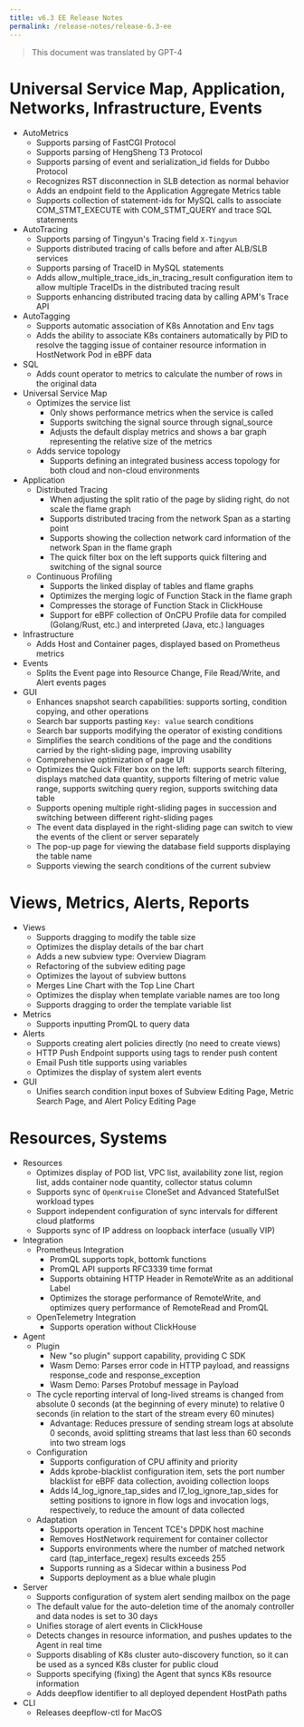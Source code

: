 ```yaml
---
title: v6.3 EE Release Notes
permalink: /release-notes/release-6.3-ee
---
```


> This document was translated by GPT-4

# Universal Service Map, Application, Networks, Infrastructure, Events

- AutoMetrics
  - Supports parsing of FastCGI Protocol
  - Supports parsing of HengSheng T3 Protocol
  - Supports parsing of event and serialization_id fields for Dubbo Protocol
  - Recognizes RST disconnection in SLB detection as normal behavior
  - Adds an endpoint field to the Application Aggregate Metrics table
  - Supports collection of statement-ids for MySQL calls to associate COM_STMT_EXECUTE with COM_STMT_QUERY and trace SQL statements
- AutoTracing
  - Supports parsing of Tingyun's Tracing field `X-Tingyun`
  - Supports distributed tracing of calls before and after ALB/SLB services
  - Supports parsing of TraceID in MySQL statements
  - Adds allow_multiple_trace_ids_in_tracing_result configuration item to allow multiple TraceIDs in the distributed tracing result
  - Supports enhancing distributed tracing data by calling APM's Trace API
- AutoTagging
  - Supports automatic association of K8s Annotation and Env tags
  - Adds the ability to associate K8s containers automatically by PID to resolve the tagging issue of container resource information in HostNetwork Pod in eBPF data
- SQL
  - Adds count operator to metrics to calculate the number of rows in the original data
- Universal Service Map
  - Optimizes the service list
    - Only shows performance metrics when the service is called
    - Supports switching the signal source through signal_source
    - Adjusts the default display metrics and shows a bar graph representing the relative size of the metrics
  - Adds service topology
    - Supports defining an integrated business access topology for both cloud and non-cloud environments
- Application
  - Distributed Tracing
    - When adjusting the split ratio of the page by sliding right, do not scale the flame graph
    - Supports distributed tracing from the network Span as a starting point
    - Supports showing the collection network card information of the network Span in the flame graph
    - The quick filter box on the left supports quick filtering and switching of the signal source
  - Continuous Profiling
    - Supports the linked display of tables and flame graphs
    - Optimizes the merging logic of Function Stack in the flame graph
    - Compresses the storage of Function Stack in ClickHouse
    - Support for eBPF collection of OnCPU Profile data for compiled (Golang/Rust, etc.) and interpreted (Java, etc.) languages
- Infrastructure
  - Adds Host and Container pages, displayed based on Prometheus metrics
- Events
  - Splits the Event page into Resource Change, File Read/Write, and Alert events pages
- GUI
  - Enhances snapshot search capabilities: supports sorting, condition copying, and other operations
  - Search bar supports pasting `Key: value` search conditions
  - Search bar supports modifying the operator of existing conditions
  - Simplifies the search conditions of the page and the conditions carried by the right-sliding page, improving usability
  - Comprehensive optimization of page UI
  - Optimizes the Quick Filter box on the left: supports search filtering, displays matched data quantity, supports filtering of metric value range, supports switching query region, supports switching data table
  - Supports opening multiple right-sliding pages in succession and switching between different right-sliding pages
  - The event data displayed in the right-sliding page can switch to view the events of the client or server separately
  - The pop-up page for viewing the database field supports displaying the table name
  - Supports viewing the search conditions of the current subview

# Views, Metrics, Alerts, Reports

- Views
  - Supports dragging to modify the table size
  - Optimizes the display details of the bar chart
  - Adds a new subview type: Overview Diagram
  - Refactoring of the subview editing page
  - Optimizes the layout of subview buttons
  - Merges Line Chart with the Top Line Chart
  - Optimizes the display when template variable names are too long
  - Supports dragging to order the template variable list
- Metrics
  - Supports inputting PromQL to query data
- Alerts
  - Supports creating alert policies directly (no need to create views)
  - HTTP Push Endpoint supports using tags to render push content
  - Email Push title supports using variables
  - Optimizes the display of system alert events
- GUI
  - Unifies search condition input boxes of Subview Editing Page, Metric Search Page, and Alert Policy Editing Page

# Resources, Systems

- Resources
  - Optimizes display of POD list, VPC list, availability zone list, region list, adds container node quantity, collector status column
  - Supports sync of `OpenKruise` CloneSet and Advanced StatefulSet workload types
  - Support independent configuration of sync intervals for different cloud platforms
  - Supports sync of IP address on loopback interface (usually VIP)
- Integration
  - Prometheus Integration
    - PromQL supports topk, bottomk functions
    - PromQL API supports RFC3339 time format
    - Supports obtaining HTTP Header in RemoteWrite as an additional Label
    - Optimizes the storage performance of RemoteWrite, and optimizes query performance of RemoteRead and PromQL
  - OpenTelemetry Integration
    - Supports operation without ClickHouse
- Agent
  - Plugin
    - New "so plugin" support capability, providing C SDK
    - Wasm Demo: Parses error code in HTTP payload, and reassigns response_code and response_exception
    - Wasm Demo: Parses Protobuf message in Payload
  - The cycle reporting interval of long-lived streams is changed from absolute 0 seconds (at the beginning of every minute) to relative 0 seconds (in relation to the start of the stream every 60 minutes)
    - Advantage: Reduces pressure of sending stream logs at absolute 0 seconds, avoid splitting streams that last less than 60 seconds into two stream logs
  - Configuration
    - Supports configuration of CPU affinity and priority
    - Adds kprobe-blacklist configuration item, sets the port number blacklist for eBPF data collection, avoiding collection loops
    - Adds l4_log_ignore_tap_sides and l7_log_ignore_tap_sides for setting positions to ignore in flow logs and invocation logs, respectively, to reduce the amount of data collected
  - Adaptation
    - Supports operation in Tencent TCE's DPDK host machine
    - Removes HostNetwork requirement for container collector
    - Supports environments where the number of matched network card (tap_interface_regex) results exceeds 255
    - Supports running as a Sidecar within a business Pod
    - Supports deployment as a blue whale plugin
- Server
  - Supports configuration of system alert sending mailbox on the page
  - The default value for the auto-deletion time of the anomaly controller and data nodes is set to 30 days
  - Unifies storage of alert events in ClickHouse
  - Detects changes in resource information, and pushes updates to the Agent in real time
  - Supports disabling of K8s cluster auto-discovery function, so it can be used as a synced K8s cluster for public cloud
  - Supports specifying (fixing) the Agent that syncs K8s resource information
  - Adds deepflow identifier to all deployed dependent HostPath paths
- CLI
  - Releases deepflow-ctl for MacOS
